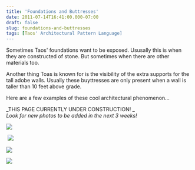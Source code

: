 ```yaml
---
title: 'Foundations and Buttresses'
date: 2011-07-14T16:41:00.000-07:00
draft: false
slug: foundations-and-buttresses
tags: [Taos' Architectural Pattern Language]
---
```


Sometimes Taos' foundations want to be exposed. Ususally this is when they are constructed of stone. But sometimes when there are other materials too.  
  
Another thing Toas is known for is the visibility of the extra supports for the tall adobe walls. Usually these buyttresses are only present when a wall is taller than 10 feet above grade.  
  
Here are a few examples of these cool architectural phenomenon...  
  
_THIS PAGE CURRENTLY UNDER CONSTRUCTION! _  
_Look for new photos to be added in the next 3 weeks!_  
  

![](/images/blog/legacy/P1040360+%2528Medium%2529.JPG)

 ![](/images/blog/legacy/P1050167+%2528Medium%2529.JPG)

![](/images/blog/legacy/P1040783+%2528Medium%2529.JPG)

  

![](/images/blog/legacy/P1040862+%2528Medium%2529.JPG)